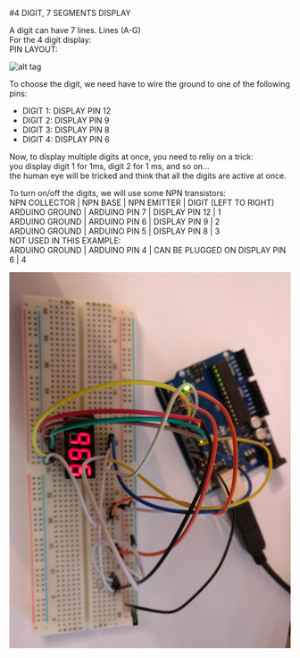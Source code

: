 #4 DIGIT, 7 SEGMENTS DISPLAY
  
A digit can have 7 lines. Lines (A-G)  
For the 4 digit display:  
PIN LAYOUT:   

![alt tag](https://github.com/goguprogramatoru/arduino/blob/master/display_4_digits/pics/digit.png)
  
To choose the digit, we need have to wire the ground to one of the following pins:  
* DIGIT 1: DISPLAY PIN 12  
* DIGIT 2: DISPLAY PIN 9  
* DIGIT 3: DISPLAY PIN 8  
* DIGIT 4: DISPLAY PIN 6  
  
Now, to display multiple digits at once, you need to reliy on a trick:   
you display digit 1 for 1ms, digit 2 for 1 ms, and so on...  
the human eye will be tricked and think that all the digits are active at once.   

To turn on/off the digits, we will use some NPN transistors:   
NPN COLLECTOR  | NPN BASE      | NPN EMITTER                     | DIGIT (LEFT TO RIGHT)   
ARDUINO GROUND | ARDUINO PIN 7 | DISPLAY PIN 12                  | 1  
ARDUINO GROUND | ARDUINO PIN 6 | DISPLAY PIN 9                   | 2  
ARDUINO GROUND | ARDUINO PIN 5 | DISPLAY PIN 8                   | 3  
NOT USED IN THIS EXAMPLE:   
ARDUINO GROUND | ARDUINO PIN 4 | CAN BE PLUGGED ON DISPLAY PIN 6 | 4  

![alt tag](https://github.com/goguprogramatoru/arduino/blob/master/display_4_digits/pics/schema.jpg)
